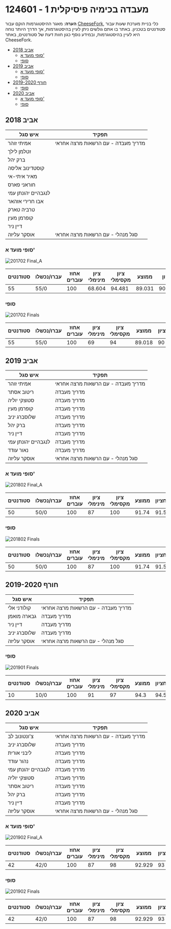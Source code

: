 # 124601 - מעבדה בכימיה פיסיקלית 1

**הערה**: מאגר ההיסטוגרמות הוקם עבור [CheeseFork](https://cheesefork.cf/), כלי בניית מערכת שעות עבור סטודנטים בטכניון. באתר בו אתם גולשים ניתן לעיין בהיסטוגרמות, אך הדרך היותר נוחה היא לעיין בהיסטוגרמות, ובמידע נוסף כגון חוות דעת של סטודנטים, באתר CheeseFork.

* [אביב 2018](#201702)
  * [סופי מועד א'](#201702-Final_A)
  * [סופי](#201702-Finals)
* [אביב 2019](#201802)
  * [סופי מועד א'](#201802-Final_A)
  * [סופי](#201802-Finals)
* [חורף 2019-2020](#201901)
  * [סופי](#201901-Finals)
* [אביב 2020](#201902)
  * [סופי מועד א'](#201902-Final_A)
  * [סופי](#201902-Finals)

<h2 id="201702">אביב 2018</h2>

| איש סגל | תפקיד |
| ---- | ---- |
| אמיתי זוהר | מדריך מעבדה - עם הרשאות מרצה אחראי |
| זטלמן לילך |  |
| ברק יהל |  |
| קוסטדינוב אליסה |  |
| מאיר איתי-אי |  |
| חוראני פארס |  |
| לנגבהיים יהונתן עמי |  |
| אבו חרירי אזהאר |  |
| טרביה טארק |  |
| קופרמן מעין |  |
| דיין ניר |  |
| אוסקר עליזה | סגל מנהלי - עם הרשאות מרצה אחראי |

<h3 id="201702-Final_A">סופי מועד א'</h3>

![201702 Final_A](201702/Final_A.png)

| סטודנטים | עברו/נכשלו | אחוז עוברים | ציון מינימלי | ציון מקסימלי | ממוצע | חציון |
| ---- | ---- | ---- | ---- | ---- | ---- | ---- |
| 55 | 55/0 | 100 | 68.604 | 94.481 | 89.031 | 90.226 |

<h3 id="201702-Finals">סופי</h3>

![201702 Finals](201702/Finals.png)

| סטודנטים | עברו/נכשלו | אחוז עוברים | ציון מינימלי | ציון מקסימלי | ממוצע | חציון |
| ---- | ---- | ---- | ---- | ---- | ---- | ---- |
| 55 | 55/0 | 100 | 69 | 94 | 89.018 | 90 |

<h2 id="201802">אביב 2019</h2>

| איש סגל | תפקיד |
| ---- | ---- |
| אמיתי זוהר | מדריך מעבדה - עם הרשאות מרצה אחראי |
| ריטוב אסתר | מדריך מעבדה |
| סטוצקי יוליה | מדריך מעבדה |
| קופרמן מעין | מדריך מעבדה |
| שלוסברג יניב | מדריך מעבדה |
| ברק יהל | מדריך מעבדה |
| דיין ניר | מדריך מעבדה |
| לנגבהיים יהונתן עמי | מדריך מעבדה |
| נאור עודד | מדריך מעבדה |
| אוסקר עליזה | סגל מנהלי - עם הרשאות מרצה אחראי |

<h3 id="201802-Final_A">סופי מועד א'</h3>

![201802 Final_A](201802/Final_A.png)

| סטודנטים | עברו/נכשלו | אחוז עוברים | ציון מינימלי | ציון מקסימלי | ממוצע | חציון |
| ---- | ---- | ---- | ---- | ---- | ---- | ---- |
| 50 | 50/0 | 100 | 87 | 100 | 91.74 | 91.5 |

<h3 id="201802-Finals">סופי</h3>

![201802 Finals](201802/Finals.png)

| סטודנטים | עברו/נכשלו | אחוז עוברים | ציון מינימלי | ציון מקסימלי | ממוצע | חציון |
| ---- | ---- | ---- | ---- | ---- | ---- | ---- |
| 50 | 50/0 | 100 | 87 | 100 | 91.74 | 91.5 |

<h2 id="201901">חורף 2019-2020</h2>

| איש סגל | תפקיד |
| ---- | ---- |
| קולודני אלי | מדריך מעבדה - עם הרשאות מרצה אחראי |
| גבארה מואמן | מדריך מעבדה |
| דיין ניר | מדריך מעבדה |
| שלוסברג יניב | מדריך מעבדה |
| אוסקר עליזה | סגל מנהלי - עם הרשאות מרצה אחראי |

<h3 id="201901-Finals">סופי</h3>

![201901 Finals](201901/Finals.png)

| סטודנטים | עברו/נכשלו | אחוז עוברים | ציון מינימלי | ציון מקסימלי | ממוצע | חציון |
| ---- | ---- | ---- | ---- | ---- | ---- | ---- |
| 10 | 10/0 | 100 | 91 | 97 | 94.3 | 94.5 |

<h2 id="201902">אביב 2020</h2>

| איש סגל | תפקיד |
| ---- | ---- |
| צ'ונטונוב לב | מדריך מעבדה - עם הרשאות מרצה אחראי |
| שלוסברג יניב | מדריך מעבדה |
| ליבני אורית | מדריך מעבדה |
| נהור עודד | מדריך מעבדה |
| לנגבהיים יהונתן עמי | מדריך מעבדה |
| סטוצקי יוליה | מדריך מעבדה |
| ריטוב אסתר | מדריך מעבדה |
| ברק יהל | מדריך מעבדה |
| דיין ניר | מדריך מעבדה |
| אוסקר עליזה | סגל מנהלי - עם הרשאות מרצה אחראי |

<h3 id="201902-Final_A">סופי מועד א'</h3>

![201902 Final_A](201902/Final_A.png)

| סטודנטים | עברו/נכשלו | אחוז עוברים | ציון מינימלי | ציון מקסימלי | ממוצע | חציון |
| ---- | ---- | ---- | ---- | ---- | ---- | ---- |
| 42 | 42/0 | 100 | 87 | 98 | 92.929 | 93 |

<h3 id="201902-Finals">סופי</h3>

![201902 Finals](201902/Finals.png)

| סטודנטים | עברו/נכשלו | אחוז עוברים | ציון מינימלי | ציון מקסימלי | ממוצע | חציון |
| ---- | ---- | ---- | ---- | ---- | ---- | ---- |
| 42 | 42/0 | 100 | 87 | 98 | 92.929 | 93 |

